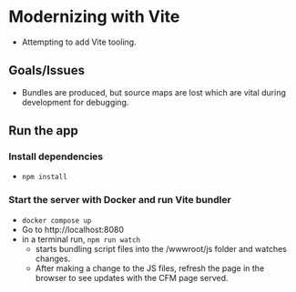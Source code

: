 # Modernizing with Vite

- Attempting to add Vite tooling.

## Goals/Issues

- Bundles are produced, but source maps are lost which are vital during development for debugging.

## Run the app

### Install dependencies

- `npm install`

### Start the server with Docker and run Vite bundler

- `docker compose up`
- Go to http://localhost:8080
- in a terminal run, `npm run watch`
  - starts bundling script files into the /wwwroot/js folder and watches changes.
  - After making a change to the JS files, refresh the page in the browser to see updates with the CFM page served.
